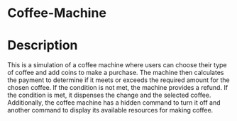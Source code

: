 # Coffee-Machine
# Description
This is a simulation of a coffee machine where users can choose their type of coffee and add coins to make a purchase. The machine then calculates the payment to determine if it meets or exceeds the required amount for the chosen coffee. If the condition is not met, the machine provides a refund. If the condition is met, it dispenses the change and the selected coffee. Additionally, the coffee machine has a hidden command to turn it off and another command to display its available resources for making coffee.